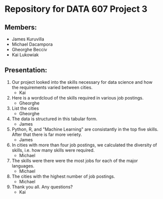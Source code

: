 # Repository for DATA 607 Project 3

## Members:
* James Kuruvilla
* Michael Dacampora
* Gheorghe Becciv
* Kai Lukowiak

## Presentation:

1. Our project looked into the skills necessary for data science and how the requirements varied between cities. 
    * Kai
2. Here is a wordcloud of the skills required in various job postings.
    * Gheorghe
3. List the cities
    * Gheorghe
4. The data is structured in this tabular form.
    * James
5. Python, R, and "Machine Learning" are consistantly in the top five skills. After that there is far more veriety. 
    * James
6. In cities with more than four job postings, we calculated the diversity of skills, i.e. how many skills were required. 
    * Michael
7. The skills were there were the most jobs for each of the major languages. 
    * Michael
8. The cities with the highest number of job postings.
    * Michael
9. Thank you all. Any questions?
    * Kai